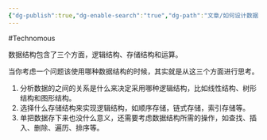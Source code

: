 ```yaml
---
{"dg-publish":true,"dg-enable-search":"true","dg-path":"文章/如何设计数据结构.md","permalink":"/文章/如何设计数据结构/","dgEnableSearch":"true","dgPassFrontmatter":true,"created":"2023-03-13T11:14:49.000+08:00","updated":"2023-11-14T13:31:37.004+08:00"}
---
```


#Technomous 

数据结构包含了三个方面，逻辑结构、存储结构和运算。

当你考虑一个问题该使用哪种数据结构的时候，其实就是从这三个方面进行思考。

1. 分析数据的之间的关系是什么来决定采用哪种逻辑结构，比如线性结构、树形结构和图形结构。
2. 选择什么存储结构来实现逻辑结构，如顺序存储，链式存储，索引存储等。
3. 单把数据存下来也没什么意义，还需要考虑数据结构所需的操作，如查找、插入、删除、遍历、排序等。